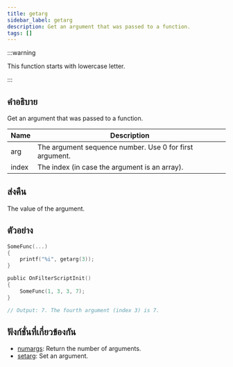 ```yaml
---
title: getarg
sidebar_label: getarg
description: Get an argument that was passed to a function.
tags: []
---
```


:::warning

This function starts with lowercase letter.

:::

## คำอธิบาย

Get an argument that was passed to a function.

| Name  | Description                                             |
| ----- | ------------------------------------------------------- |
| arg   | The argument sequence number. Use 0 for first argument. |
| index | The index (in case the argument is an array).           |

## ส่งคืน

The value of the argument.

## ตัวอย่าง

```c
SomeFunc(...)
{
    printf("%i", getarg(3));
}

public OnFilterScriptInit()
{
    SomeFunc(1, 3, 3, 7);
}

// Output: 7. The fourth argument (index 3) is 7.
```

## ฟังก์ชั่นที่เกี่ยวข้องกัน

- [numargs](../functions/numargs): Return the number of arguments.
- [setarg](../functions/setarg): Set an argument.
